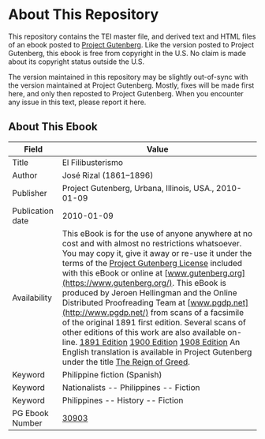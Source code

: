 # About This Repository

This repository contains the TEI master file, and derived text and HTML files of an ebook posted to [Project Gutenberg](https://www.gutenberg.org/). Like the version posted to Project Gutenberg, this ebook is free from copyright in the U.S. No claim is made about its copyright status outside the U.S.

The version maintained in this repository may be slightly out-of-sync with the version maintained at Project Gutenberg. Mostly, fixes will be made first here, and only then reposted to Project Gutenberg. When you encounter any issue in this text, please report it here.

## About This Ebook

| Field | Value |
| ----- | ----- |
| Title | El Filibusterismo |
| Author | José Rizal (1861–1896) |
| Publisher | Project Gutenberg, Urbana, Illinois, USA., 2010-01-09 |
| Publication date | 2010-01-09 |
| Availability | This eBook is for the use of anyone anywhere at no cost and with almost no restrictions whatsoever. You may copy it, give it away or re-use it under the terms of the [Project Gutenberg License](https://www.gutenberg.org/license) included with this eBook or online at [www.gutenberg.org](https://www.gutenberg.org/). This eBook is produced by Jeroen Hellingman and the Online Distributed Proofreading Team at [www.pgdp.net](http://www.pgdp.net/) from scans of a facsimile of the original 1891 first edition. Several scans of other editions of this work are also available on-line. [1891 Edition](http://books.google.com/books?id=qPdBAAAAIAAJ) [1900 Edition](http://www.archive.org/details/elfilibusterism00rizagoog) [1908 Edition](http://books.google.com/books?id=uvlBAAAAIAAJ) An English translation is available in Project Gutenberg under the title [The Reign of Greed](pg:10676). |
| Keyword | Philippine fiction (Spanish) |
| Keyword | Nationalists -- Philippines -- Fiction |
| Keyword | Philippines -- History -- Fiction |
| PG Ebook Number | [30903](https://www.gutenberg.org/ebooks/30903) |
